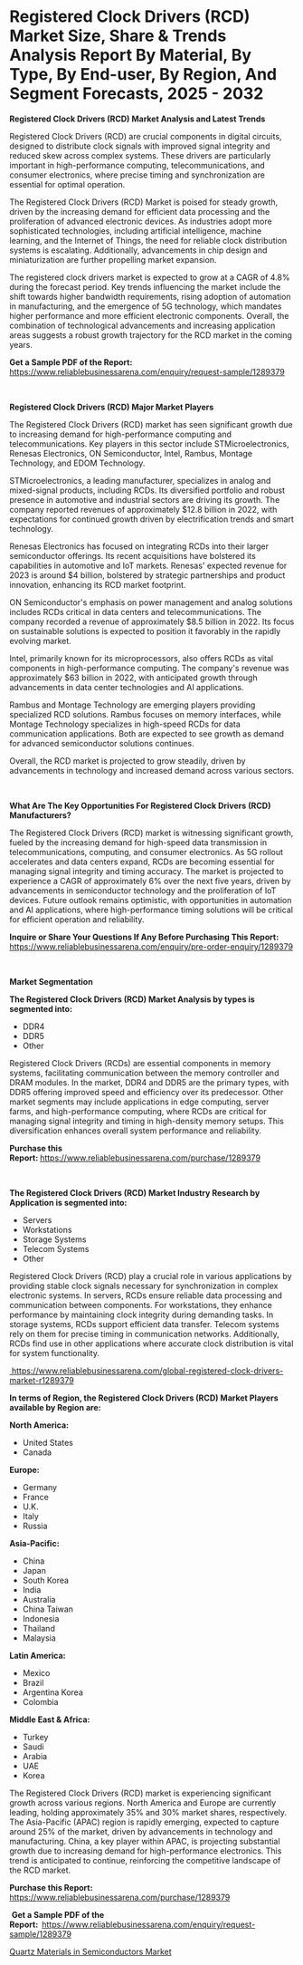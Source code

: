 <p><h1>Registered Clock Drivers (RCD) Market Size, Share & Trends Analysis Report By Material, By Type, By End-user, By Region, And Segment Forecasts, 2025 - 2032</h1></p><p><strong>Registered Clock Drivers (RCD) Market Analysis and Latest Trends</strong></p>
<p><p>Registered Clock Drivers (RCD) are crucial components in digital circuits, designed to distribute clock signals with improved signal integrity and reduced skew across complex systems. These drivers are particularly important in high-performance computing, telecommunications, and consumer electronics, where precise timing and synchronization are essential for optimal operation.</p><p>The Registered Clock Drivers (RCD) Market is poised for steady growth, driven by the increasing demand for efficient data processing and the proliferation of advanced electronic devices. As industries adopt more sophisticated technologies, including artificial intelligence, machine learning, and the Internet of Things, the need for reliable clock distribution systems is escalating. Additionally, advancements in chip design and miniaturization are further propelling market expansion.</p><p>The registered clock drivers market is expected to grow at a CAGR of 4.8% during the forecast period. Key trends influencing the market include the shift towards higher bandwidth requirements, rising adoption of automation in manufacturing, and the emergence of 5G technology, which mandates higher performance and more efficient electronic components. Overall, the combination of technological advancements and increasing application areas suggests a robust growth trajectory for the RCD market in the coming years.</p></p>
<p><strong>Get a Sample PDF of the Report:&nbsp;</strong> <a href="https://www.reliablebusinessarena.com/enquiry/request-sample/1289379?utm_campaign=1943&utm_medium=2&utm_source=Github&utm_content=ia&utm_term=16012025&utm_id=registered-clock-drivers-rcd">https://www.reliablebusinessarena.com/enquiry/request-sample/1289379</a></p>
<p>&nbsp;</p>
<p><strong>Registered Clock Drivers (RCD) Major Market Players</strong></p>
<p><p>The Registered Clock Drivers (RCD) market has seen significant growth due to increasing demand for high-performance computing and telecommunications. Key players in this sector include STMicroelectronics, Renesas Electronics, ON Semiconductor, Intel, Rambus, Montage Technology, and EDOM Technology.</p><p>STMicroelectronics, a leading manufacturer, specializes in analog and mixed-signal products, including RCDs. Its diversified portfolio and robust presence in automotive and industrial sectors are driving its growth. The company reported revenues of approximately $12.8 billion in 2022, with expectations for continued growth driven by electrification trends and smart technology.</p><p>Renesas Electronics has focused on integrating RCDs into their larger semiconductor offerings. Its recent acquisitions have bolstered its capabilities in automotive and IoT markets. Renesas' expected revenue for 2023 is around $4 billion, bolstered by strategic partnerships and product innovation, enhancing its RCD market footprint.</p><p>ON Semiconductor's emphasis on power management and analog solutions includes RCDs critical in data centers and telecommunications. The company recorded a revenue of approximately $8.5 billion in 2022. Its focus on sustainable solutions is expected to position it favorably in the rapidly evolving market.</p><p>Intel, primarily known for its microprocessors, also offers RCDs as vital components in high-performance computing. The company's revenue was approximately $63 billion in 2022, with anticipated growth through advancements in data center technologies and AI applications.</p><p>Rambus and Montage Technology are emerging players providing specialized RCD solutions. Rambus focuses on memory interfaces, while Montage Technology specializes in high-speed RCDs for data communication applications. Both are expected to see growth as demand for advanced semiconductor solutions continues.</p><p>Overall, the RCD market is projected to grow steadily, driven by advancements in technology and increased demand across various sectors.</p></p>
<p>&nbsp;</p>
<p><strong>What Are The Key Opportunities For Registered Clock Drivers (RCD) Manufacturers?</strong></p>
<p><p>The Registered Clock Drivers (RCD) market is witnessing significant growth, fueled by the increasing demand for high-speed data transmission in telecommunications, computing, and consumer electronics. As 5G rollout accelerates and data centers expand, RCDs are becoming essential for managing signal integrity and timing accuracy. The market is projected to experience a CAGR of approximately 6% over the next five years, driven by advancements in semiconductor technology and the proliferation of IoT devices. Future outlook remains optimistic, with opportunities in automation and AI applications, where high-performance timing solutions will be critical for efficient operation and reliability.</p></p>
<p><strong>Inquire or Share Your Questions If Any Before Purchasing This Report:</strong> <a href="https://www.reliablebusinessarena.com/enquiry/pre-order-enquiry/1289379?utm_campaign=1943&utm_medium=2&utm_source=Github&utm_content=ia&utm_term=16012025&utm_id=registered-clock-drivers-rcd">https://www.reliablebusinessarena.com/enquiry/pre-order-enquiry/1289379</a></p>
<p>&nbsp;</p>
<p><strong>Market Segmentation</strong></p>
<p><strong>The Registered Clock Drivers (RCD) Market Analysis by types is segmented into:</strong></p>
<p><ul><li>DDR4</li><li>DDR5</li><li>Other</li></ul></p>
<p><p>Registered Clock Drivers (RCDs) are essential components in memory systems, facilitating communication between the memory controller and DRAM modules. In the market, DDR4 and DDR5 are the primary types, with DDR5 offering improved speed and efficiency over its predecessor. Other market segments may include applications in edge computing, server farms, and high-performance computing, where RCDs are critical for managing signal integrity and timing in high-density memory setups. This diversification enhances overall system performance and reliability.</p></p>
<p><strong>Purchase this Report:&nbsp;</strong><a href="https://www.reliablebusinessarena.com/purchase/1289379?utm_campaign=1943&utm_medium=2&utm_source=Github&utm_content=ia&utm_term=16012025&utm_id=registered-clock-drivers-rcd">https://www.reliablebusinessarena.com/purchase/1289379</a></p>
<p>&nbsp;</p>
<p><strong>The Registered Clock Drivers (RCD) Market Industry Research by Application is segmented into:</strong></p>
<p><ul><li>Servers</li><li>Workstations</li><li>Storage Systems</li><li>Telecom Systems</li><li>Other</li></ul></p>
<p><p>Registered Clock Drivers (RCD) play a crucial role in various applications by providing stable clock signals necessary for synchronization in complex electronic systems. In servers, RCDs ensure reliable data processing and communication between components. For workstations, they enhance performance by maintaining clock integrity during demanding tasks. In storage systems, RCDs support efficient data transfer. Telecom systems rely on them for precise timing in communication networks. Additionally, RCDs find use in other applications where accurate clock distribution is vital for system functionality.</p></p>
<p><a href="https://www.reliablebusinessarena.com/global-registered-clock-drivers-market-r1289379?utm_campaign=1943&utm_medium=2&utm_source=Github&utm_content=ia&utm_term=16012025&utm_id=registered-clock-drivers-rcd">&nbsp;https://www.reliablebusinessarena.com/global-registered-clock-drivers-market-r1289379</a></p>
<p><strong>In terms of Region, the Registered Clock Drivers (RCD) Market Players available by Region are:</strong></p>
<p>
    <p> <strong> North America: </strong>
        <ul>
            <li>United States</li>
            <li>Canada</li>
        </ul>
        </p> 
    <p> <strong> Europe: </strong>
        <ul>
            <li>Germany</li>
            <li>France</li>
            <li>U.K.</li>
            <li>Italy</li>
            <li>Russia</li>
        </ul>
        </p> 
    <p> <strong> Asia-Pacific: </strong>
        <ul>
            <li>China</li>
            <li>Japan</li>
            <li>South Korea</li>
            <li>India</li>
            <li>Australia</li>
            <li>China Taiwan</li>
            <li>Indonesia</li>
            <li>Thailand</li>
            <li>Malaysia</li>
        </ul>
        </p> 
    <p> <strong> Latin America: </strong>
        <ul>
            <li>Mexico</li>
            <li>Brazil</li>
            <li>Argentina Korea</li>
            <li>Colombia</li>
        </ul>
        </p> 
    <p> <strong> Middle East & Africa: </strong>
        <ul>
            <li>Turkey</li>
            <li>Saudi</li>
            <li>Arabia</li>
            <li>UAE</li>
            <li>Korea</li>
        </ul>
    </p>
    </p>
<p><p>The Registered Clock Drivers (RCD) market is experiencing significant growth across various regions. North America and Europe are currently leading, holding approximately 35% and 30% market shares, respectively. The Asia-Pacific (APAC) region is rapidly emerging, expected to capture around 25% of the market, driven by advancements in technology and manufacturing. China, a key player within APAC, is projecting substantial growth due to increasing demand for high-performance electronics. This trend is anticipated to continue, reinforcing the competitive landscape of the RCD market.</p></p>
<p><strong>Purchase this Report: </strong><a href="https://www.reliablebusinessarena.com/purchase/1289379?utm_campaign=1943&utm_medium=2&utm_source=Github&utm_content=ia&utm_term=16012025&utm_id=registered-clock-drivers-rcd">https://www.reliablebusinessarena.com/purchase/1289379</a></p>
<p>&nbsp;<strong>Get a Sample PDF of the Report:&nbsp;&nbsp;</strong><a href="https://www.reliablebusinessarena.com/enquiry/request-sample/1289379?utm_campaign=1943&utm_medium=2&utm_source=Github&utm_content=ia&utm_term=16012025&utm_id=registered-clock-drivers-rcd">https://www.reliablebusinessarena.com/enquiry/request-sample/1289379</a></p>
<p><strong></strong></p>
<p><p><a href="https://github.com/JakirUddin511/Market-Research-Report-List-1/blob/main/quartz-materials-in-semiconductors-market.md?utm_campaign=1943&utm_medium=2&utm_source=Github&utm_content=ia&utm_term=16012025&utm_id=registered-clock-drivers-rcd">Quartz Materials in Semiconductors Market</a></p></p>
